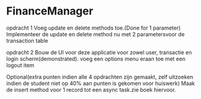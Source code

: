 # FinanceManager
opdracht 1
Voeg update en delete methods toe.(Done for 1 parameter)
Implementeer de update en delete method nu met 2 parametersvoor de transaction table

opdracht 2
Bouw de UI voor deze applicatie
voor zowel user, transactie en login scherm(demonstrated).
voeg een options menu eraan toe met een logout item

Optional(extra punten indien alle 4 opdrachten zijn gemaakt, zelf uitzoeken indien de student niet op 40% aan punten is gekomen voor huiswerk)
Maak de insert method voor 1 record tot een async task.zie boek hiervoor.
